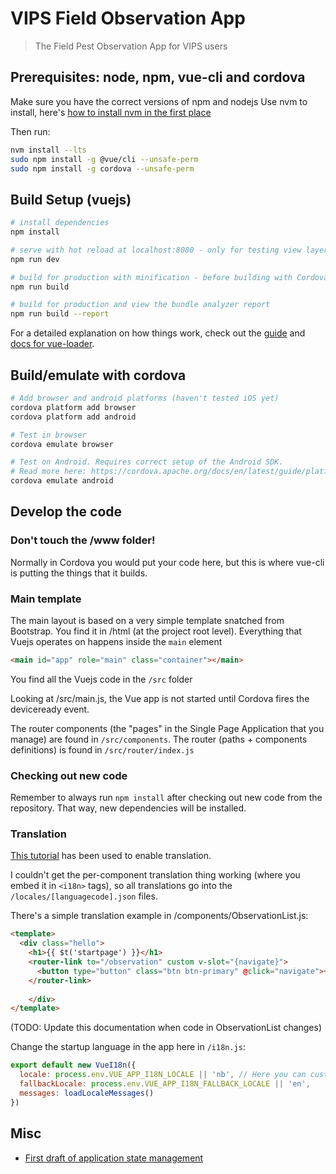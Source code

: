 # VIPS Field Observation App

> The Field Pest Observation App for VIPS users

## Prerequisites: node, npm, vue-cli and cordova
Make sure you have the correct versions of npm and nodejs
Use nvm to install, here's [how to install nvm in the first place](https://github.com/nvm-sh/nvm#installing-and-updating)

Then run:

``` bash
nvm install --lts
sudo npm install -g @vue/cli --unsafe-perm
sudo npm install -g cordova --unsafe-perm
``` 

## Build Setup (vuejs)

``` bash
# install dependencies
npm install

# serve with hot reload at localhost:8080 - only for testing view layer
npm run dev

# build for production with minification - before building with Cordova
npm run build

# build for production and view the bundle analyzer report
npm run build --report
```

For a detailed explanation on how things work, check out the [guide](http://vuejs-templates.github.io/webpack/) and [docs for vue-loader](http://vuejs.github.io/vue-loader).

## Build/emulate with cordova

``` bash
# Add browser and android platforms (haven't tested iOS yet)
cordova platform add browser
cordova platform add android

# Test in browser
cordova emulate browser

# Test on Android. Requires correct setup of the Android SDK. 
# Read more here: https://cordova.apache.org/docs/en/latest/guide/platforms/android/index.html
cordova emulate android
```

## Develop the code
### Don't touch the /www folder!
Normally in Cordova you would put your code here, but this is where vue-cli is putting the things that it builds. 

### Main template
The main layout is based on a very simple template snatched from Bootstrap. You find it in /html (at the project root level).
Everything that Vuejs operates on happens inside the `main` element

``` html
<main id="app" role="main" class="container"></main>
```

You find all the Vuejs code in the `/src` folder

Looking at /src/main.js, the Vue app is not started until Cordova fires the deviceready event.

The router components (the "pages" in the Single Page Application that you manage) are found in `/src/components`. The router (paths + components definitions) is found in `/src/router/index.js`

### Checking out new code
Remember to always run `npm install` after checking out new code from the repository. That way, new dependencies will be installed.

### Translation
[This tutorial](https://www.codeandweb.com/babeledit/tutorials/how-to-translate-your-vue-app-with-vue-i18n) has been used to enable translation.

I couldn't get the per-component translation thing working (where you embed it in `<i18n>` tags),
so all translations go into the `/locales/[languagecode].json` files.


There's a simple translation example in /components/ObservationList.js:

``` html
<template>
  <div class="hello">
    <h1>{{ $t('startpage') }}</h1>
    <router-link to="/observation" custom v-slot="{navigate}">
      <button type="button" class="btn btn-primary" @click="navigate">+</button>
    </router-link>
    
    </div>
</template>
```

(TODO: Update this documentation when code in ObservationList changes)

Change the startup language in the app here in `/i18n.js`:

``` javascript
export default new VueI18n({
  locale: process.env.VUE_APP_I18N_LOCALE || 'nb', // Here you can customize
  fallbackLocale: process.env.VUE_APP_I18N_FALLBACK_LOCALE || 'en',
  messages: loadLocaleMessages()
})
```

## Misc
* [First draft of application state management](./docs/Application_state.pdf)

